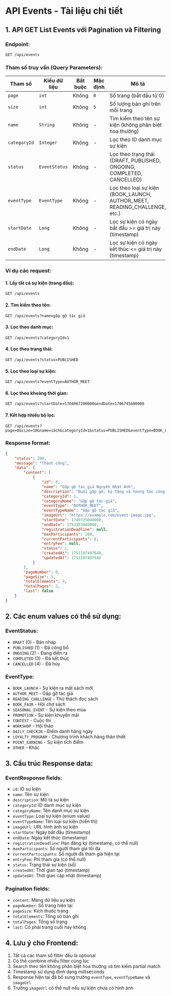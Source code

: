 # API Events - Tài liệu chi tiết

## 1. API GET List Events với Pagination và Filtering

### Endpoint:
```
GET /api/events
```

### Tham số truy vấn (Query Parameters):
| Tham số | Kiểu dữ liệu | Bắt buộc | Mặc định | Mô tả |
|---------|-------------|----------|----------|-------|
| `page` | `int` | Không | `0` | Số trang (bắt đầu từ 0) |
| `size` | `int` | Không | `5` | Số lượng bản ghi trên mỗi trang |
| `name` | `String` | Không | - | Tìm kiếm theo tên sự kiện (không phân biệt hoa thường) |
| `categoryId` | `Integer` | Không | - | Lọc theo ID danh mục sự kiện |
| `status` | `EventStatus` | Không | - | Lọc theo trạng thái (DRAFT, PUBLISHED, ONGOING, COMPLETED, CANCELLED) |
| `eventType` | `EventType` | Không | - | Lọc theo loại sự kiện (BOOK_LAUNCH, AUTHOR_MEET, READING_CHALLENGE, etc.) |
| `startDate` | `Long` | Không | - | Lọc sự kiện có ngày bắt đầu >= giá trị này (timestamp) |
| `endDate` | `Long` | Không | - | Lọc sự kiện có ngày kết thúc <= giá trị này (timestamp) |

### Ví dụ các request:

#### 1. Lấy tất cả sự kiện (trang đầu):
```
GET /api/events
```

#### 2. Tìm kiếm theo tên:
```
GET /api/events?name=gặp gỡ tác giả
```

#### 3. Lọc theo danh mục:
```
GET /api/events?categoryId=1
```

#### 4. Lọc theo trạng thái:
```
GET /api/events?status=PUBLISHED
```

#### 5. Lọc theo loại sự kiện:
```
GET /api/events?eventType=AUTHOR_MEET
```

#### 6. Lọc theo khoảng thời gian:
```
GET /api/events?startDate=1704067200000&endDate=1706745600000
```

#### 7. Kết hợp nhiều bộ lọc:
```
GET /api/events?page=0&size=10&name=sách&categoryId=1&status=PUBLISHED&eventType=BOOK_LAUNCH&startDate=1704067200000
```

### Response format:
```json
{
    "status": 200,
    "message": "Thành công",
    "data": {
        "content": [
            {
                "id": 8,
                "name": "Gặp gỡ tác giả Nguyễn Nhật Ánh",
                "description": "Buổi gặp gỡ, ký tặng và tương tác cùng tác giả",
                "categoryId": 1,
                "categoryName": "Gặp gỡ tác giả",
                "eventType": "AUTHOR_MEET",
                "eventTypeName": "Gặp gỡ tác giả",
                "imageUrl": "https://example.com/event-image.jpg",
                "startDate": 1749725040000,
                "endDate": 1753353840000,
                "registrationDeadline": null,
                "maxParticipants": 100,
                "currentParticipants": 0,
                "entryFee": null,
                "status": 1,
                "createdAt": 1751107497648,
                "updatedAt": 1751107497648
            }
        ],
        "pageNumber": 0,
        "pageSize": 5,
        "totalElements": 9,
        "totalPages": 2,
        "last": false
    }
}
```

## 2. Các enum values có thể sử dụng:

### EventStatus:
- `DRAFT` (0) - Bản nháp
- `PUBLISHED` (1) - Đã công bố  
- `ONGOING` (2) - Đang diễn ra
- `COMPLETED` (3) - Đã kết thúc
- `CANCELLED` (4) - Đã hủy

### EventType:
- `BOOK_LAUNCH` - Sự kiện ra mắt sách mới
- `AUTHOR_MEET` - Gặp gỡ tác giả
- `READING_CHALLENGE` - Thử thách đọc sách
- `BOOK_FAIR` - Hội chợ sách
- `SEASONAL_EVENT` - Sự kiện theo mùa
- `PROMOTION` - Sự kiện khuyến mãi
- `CONTEST` - Cuộc thi
- `WORKSHOP` - Hội thảo
- `DAILY_CHECKIN` - Điểm danh hàng ngày
- `LOYALTY_PROGRAM` - Chương trình khách hàng thân thiết
- `POINT_EARNING` - Sự kiện tích điểm
- `OTHER` - Khác

## 3. Cấu trúc Response data:

### EventResponse fields:
- `id`: ID sự kiện
- `name`: Tên sự kiện
- `description`: Mô tả sự kiện
- `categoryId`: ID danh mục sự kiện
- `categoryName`: Tên danh mục sự kiện
- `eventType`: Loại sự kiện (enum value)
- `eventTypeName`: Tên loại sự kiện (hiển thị)
- `imageUrl`: URL hình ảnh sự kiện
- `startDate`: Ngày bắt đầu (timestamp)
- `endDate`: Ngày kết thúc (timestamp)
- `registrationDeadline`: Hạn đăng ký (timestamp, có thể null)
- `maxParticipants`: Số người tham gia tối đa
- `currentParticipants`: Số người đã tham gia hiện tại
- `entryFee`: Phí tham gia (có thể null)
- `status`: Trạng thái sự kiện (số)
- `createdAt`: Thời gian tạo (timestamp)
- `updatedAt`: Thời gian cập nhật (timestamp)

### Pagination fields:
- `content`: Mảng dữ liệu sự kiện
- `pageNumber`: Số trang hiện tại
- `pageSize`: Kích thước trang
- `totalElements`: Tổng số bản ghi
- `totalPages`: Tổng số trang
- `last`: Có phải trang cuối hay không

## 4. Lưu ý cho Frontend:
1. Tất cả các tham số filter đều là optional
2. Có thể combine nhiều filter cùng lúc
3. Search theo tên không phân biệt hoa thường và tìm kiếm partial match
4. Timestamp sử dụng định dạng milliseconds
5. Response hiện tại đã bổ sung trường `eventType`, `eventTypeName` và `imageUrl`
6. Trường `imageUrl` có thể null nếu sự kiện chưa có hình ảnh
